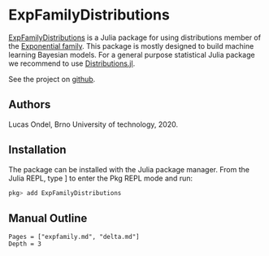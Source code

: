 # ExpFamilyDistributions

[ExpFamilyDistributions](https://github.com/BUTSpeechFIT/ExpFamilyDistributions)
is a Julia package for using distributions member of the
[Exponential family](https://en.wikipedia.org/wiki/Exponential_family).
This package is mostly designed to build machine learning Bayesian
models. For a general purpose statistical Julia package we recommend
to use [Distributions.jl](https://github.com/JuliaStats/Distributions.jl).

See the project on
[github](https://github.com/lucasondel/ExpFamilyDistributions).

## Authors

Lucas Ondel, Brno University of technology, 2020.

## Installation

The package can be installed with the Julia package manager. From the
Julia REPL, type ] to enter the Pkg REPL mode and run:

```julia
pkg> add ExpFamilyDistributions
```

## Manual Outline

```@contents
Pages = ["expfamily.md", "delta.md"]
Depth = 3
```

